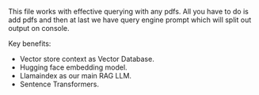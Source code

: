 This file works with effective querying with any pdfs. All you have to do is add pdfs and then at last we have query engine prompt which will split out output on console. 

Key benefits:
- Vector store context as Vector Database.
- Hugging face embedding model.
- Llamaindex as our main RAG LLM.
- Sentence Transformers. 
